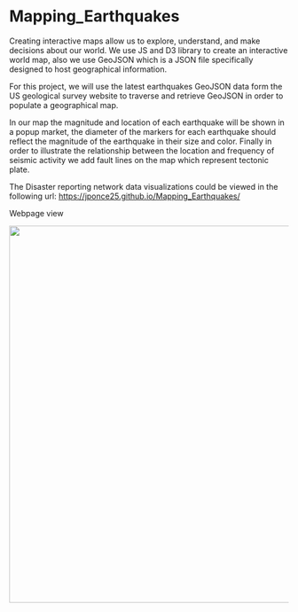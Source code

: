 # Mapping_Earthquakes

Creating interactive maps allow us to explore, understand, and make decisions about our world. We use JS and D3 library to create an interactive world map, also we use GeoJSON which is a JSON file specifically designed to host geographical information. 

For this project, we will use the latest earthquakes GeoJSON data form the US geological survey website to traverse and retrieve GeoJSON in order to populate a geographical map.

In our map the magnitude and location of each earthquake will be shown in a popup market, the diameter of the markers for each earthquake should reflect the magnitude of the earthquake in their size and color. Finally in order to illustrate the relationship between the location and frequency of seismic activity we add fault lines on the map which represent tectonic plate.

The Disaster reporting network data visualizations could be viewed in the following url: https://jponce25.github.io/Mapping_Earthquakes/

Webpage view

<img src="https://github.com/Jponce25/Bellybutton-plotly/blob/ed308cafba80162d49204a22ccc080b2cec7045d/Images/Imagen1.png" width="680">